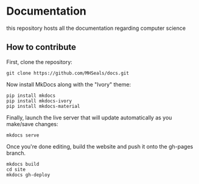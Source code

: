# Documentation
this repository hosts all the documentation regarding computer science

## How to contribute
First, clone the repository:
```
git clone https://github.com/MHSeals/docs.git
```
Now install MkDocs along with the "Ivory" theme:
```
pip install mkdocs
pip install mkdocs-ivory
pip install mkdocs-material
```
Finally, launch the live server that will update automatically as you make/save changes:
```
mkdocs serve
```
Once you're done editing, build the website and push it onto the gh-pages branch.
```
mkdocs build
cd site
mkdocs gh-deploy
```
